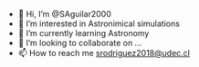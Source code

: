 - 👋 Hi, I’m @SAguilar2000
- 👀 I’m interested in Astronimical simulations
- 🌱 I’m currently learning Astronomy
- 💞️ I’m looking to collaborate on ...
- 📫 How to reach me srodriguez2018@udec.cl

<!---
SAguilar2000/SAguilar2000 is a ✨ special ✨ repository because its `README.md` (this file) appears on your GitHub profile.
You can click the Preview link to take a look at your changes.
--->
